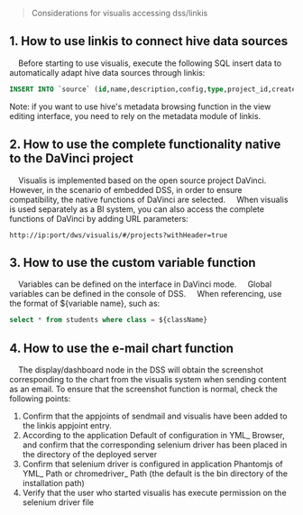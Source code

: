 > Considerations for visualis accessing dss/linkis

## 1. How to use linkis to connect hive data sources

&nbsp;&nbsp;&nbsp;&nbsp;Before starting to use visualis, execute the following SQL insert data to automatically adapt hive data sources through linkis:

````sql
INSERT INTO `source` (id,name,description,config,type,project_id,create_by,create_time,update_by,update_time,parent_id,full_parent_id,is_folder,`index`) VALUES (1,'hiveDataSource','','{"parameters":"","password":"","url":"test","username":"hiveDataSource-token"}','hive',-1,null,null,null,null,null,null,null,null);

````
Note: if you want to use hive's metadata browsing function in the view editing interface, you need to rely on the metadata module of linkis.

## 2. How to use the complete functionality native to the DaVinci project

&nbsp;&nbsp;&nbsp;&nbsp;Visualis is implemented based on the open source project DaVinci. However, in the scenario of embedded DSS, in order to ensure compatibility, the native functions of DaVinci are selected.
&nbsp;&nbsp;&nbsp;&nbsp;When visualis is used separately as a BI system, you can also access the complete functions of DaVinci by adding URL parameters:
````url
http://ip:port/dws/visualis/#/projects?withHeader=true
````

## 3. How to use the custom variable function

&nbsp;&nbsp;&nbsp;&nbsp;Variables can be defined on the interface in DaVinci mode.
&nbsp;&nbsp;&nbsp;&nbsp;Global variables can be defined in the console of DSS.
&nbsp;&nbsp;&nbsp;&nbsp;When referencing, use the format of ${variable name}, such as:
````sql
select * from students where class = ${className}
````

## 4. How to use the e-mail chart function

&nbsp;&nbsp;&nbsp;&nbsp;The display/dashboard node in the DSS will obtain the screenshot corresponding to the chart from the visualis system when sending content as an email. To ensure that the screenshot function is normal, check the following points:
1. Confirm that the appjoints of sendmail and visualis have been added to the linkis appjoint entry.
1. According to the application Default of configuration in YML_ Browser, and confirm that the corresponding selenium driver has been placed in the directory of the deployed server
1. Confirm that selenium driver is configured in application Phantomjs of YML_ Path or chromedriver_ Path (the default is the bin directory of the installation path)
1. Verify that the user who started visualis has execute permission on the selenium driver file